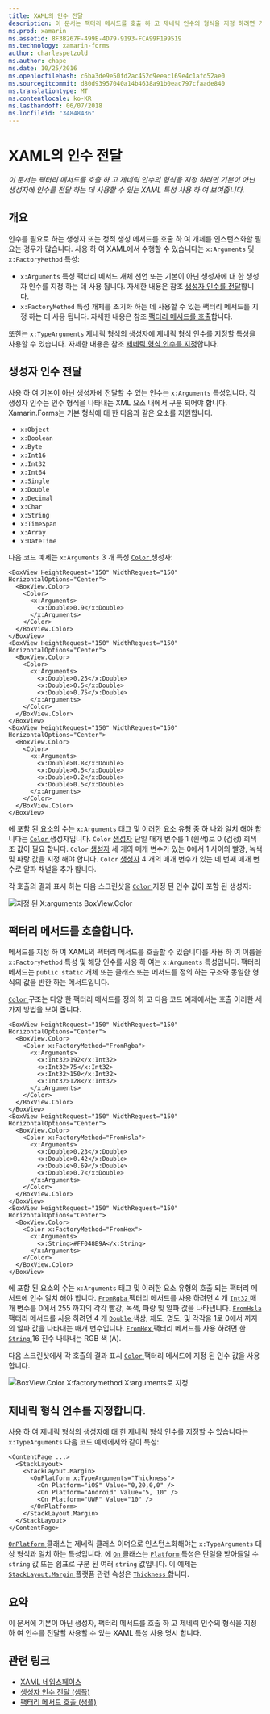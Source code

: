 ```yaml
---
title: XAML의 인수 전달
description: 이 문서는 팩터리 메서드를 호출 하 고 제네릭 인수의 형식을 지정 하려면 기본이 아닌 생성자에 인수를 전달 하는 데 사용할 수 있는 XAML 특성 사용 하 여 보여줍니다.
ms.prod: xamarin
ms.assetid: 8F3B267F-499E-4D79-9193-FCA99F199519
ms.technology: xamarin-forms
author: charlespetzold
ms.author: chape
ms.date: 10/25/2016
ms.openlocfilehash: c6ba3de9e50fd2ac452d9eeac169e4c1afd52ae0
ms.sourcegitcommit: d80d93957040a14b4638a91b0eac797cfaade840
ms.translationtype: MT
ms.contentlocale: ko-KR
ms.lasthandoff: 06/07/2018
ms.locfileid: "34848436"
---
```

# <a name="passing-arguments-in-xaml"></a>XAML의 인수 전달

_이 문서는 팩터리 메서드를 호출 하 고 제네릭 인수의 형식을 지정 하려면 기본이 아닌 생성자에 인수를 전달 하는 데 사용할 수 있는 XAML 특성 사용 하 여 보여줍니다._

## <a name="overview"></a>개요

인수를 필요로 하는 생성자 또는 정적 생성 메서드를 호출 하 여 개체를 인스턴스화할 필요는 경우가 많습니다. 사용 하 여 XAML에서 수행할 수 있습니다는 `x:Arguments` 및 `x:FactoryMethod` 특성:

- `x:Arguments` 특성 팩터리 메서드 개체 선언 또는 기본이 아닌 생성자에 대 한 생성자 인수를 지정 하는 데 사용 됩니다. 자세한 내용은 참조 [생성자 인수를 전달](#constructor_arguments)합니다.
- `x:FactoryMethod` 특성 개체를 초기화 하는 데 사용할 수 있는 팩터리 메서드를 지정 하는 데 사용 됩니다. 자세한 내용은 참조 [팩터리 메서드를 호출](#factory_methods)합니다.

또한는 `x:TypeArguments` 제네릭 형식의 생성자에 제네릭 형식 인수를 지정할 특성을 사용할 수 있습니다. 자세한 내용은 참조 [제네릭 형식 인수를 지정](#generic_type_arguments)합니다.

<a name="constructor_arguments" />

## <a name="passing-constructor-arguments"></a>생성자 인수 전달

사용 하 여 기본이 아닌 생성자에 전달할 수 있는 인수는 `x:Arguments` 특성입니다. 각 생성자 인수는 인수 형식을 나타내는 XML 요소 내에서 구분 되어야 합니다. Xamarin.Forms는 기본 형식에 대 한 다음과 같은 요소를 지원합니다.

- `x:Object`
- `x:Boolean`
- `x:Byte`
- `x:Int16`
- `x:Int32`
- `x:Int64`
- `x:Single`
- `x:Double`
- `x:Decimal`
- `x:Char`
- `x:String`
- `x:TimeSpan`
- `x:Array`
- `x:DateTime`

다음 코드 예제는 `x:Arguments` 3 개 특성 [ `Color` ](https://developer.xamarin.com/api/type/Xamarin.Forms.Color/) 생성자:

```xaml
<BoxView HeightRequest="150" WidthRequest="150" HorizontalOptions="Center">
  <BoxView.Color>
    <Color>
      <x:Arguments>
        <x:Double>0.9</x:Double>
      </x:Arguments>
    </Color>
  </BoxView.Color>
</BoxView>
<BoxView HeightRequest="150" WidthRequest="150" HorizontalOptions="Center">
  <BoxView.Color>
    <Color>
      <x:Arguments>
        <x:Double>0.25</x:Double>
        <x:Double>0.5</x:Double>
        <x:Double>0.75</x:Double>
      </x:Arguments>
    </Color>
  </BoxView.Color>
</BoxView>
<BoxView HeightRequest="150" WidthRequest="150" HorizontalOptions="Center">
  <BoxView.Color>
    <Color>
      <x:Arguments>
        <x:Double>0.8</x:Double>
        <x:Double>0.5</x:Double>
        <x:Double>0.2</x:Double>
        <x:Double>0.5</x:Double>
      </x:Arguments>
    </Color>
  </BoxView.Color>
</BoxView>
```

에 포함 된 요소의 수는 `x:Arguments` 태그 및 이러한 요소 유형 중 하 나와 일치 해야 합니다는 [ `Color` ](https://developer.xamarin.com/api/type/Xamarin.Forms.Color/) 생성자입니다. `Color` [생성자](https://developer.xamarin.com/api/constructor/Xamarin.Forms.Color.Color/p/System.Double/) 단일 매개 변수를 1 (흰색)로 0 (검정) 회색조 값이 필요 합니다. `Color` [생성자](https://developer.xamarin.com/api/constructor/Xamarin.Forms.Color.Color/p/System.Double/System.Double/System.Double/) 세 개의 매개 변수가 있는 0에서 1 사이의 빨강, 녹색 및 파랑 값을 지정 해야 합니다. `Color` [생성자](https://developer.xamarin.com/api/constructor/Xamarin.Forms.Color.Color/p/System.Double/System.Double/System.Double/System.Double/) 4 개의 매개 변수가 있는 네 번째 매개 변수로 알파 채널을 추가 합니다.

각 호출의 결과 표시 하는 다음 스크린샷을 [ `Color` ](https://developer.xamarin.com/api/type/Xamarin.Forms.Color/) 지정 된 인수 값이 포함 된 생성자:

![](passing-arguments-images/passing-arguments.png "지정 된 X:arguments BoxView.Color")

<a name="factory_methods" />

## <a name="calling-factory-methods"></a>팩터리 메서드를 호출합니다.

메서드를 지정 하 여 XAML의 팩터리 메서드를 호출할 수 있습니다를 사용 하 여 이름을 `x:FactoryMethod` 특성 및 해당 인수를 사용 하 여는 `x:Arguments` 특성입니다. 팩터리 메서드는 `public static` 개체 또는 클래스 또는 메서드를 정의 하는 구조와 동일한 형식의 값을 반환 하는 메서드입니다.

[ `Color` ](https://developer.xamarin.com/api/type/Xamarin.Forms.Color/) 구조는 다양 한 팩터리 메서드를 정의 하 고 다음 코드 예제에서는 호출 이러한 세 가지 방법을 보여 줍니다.

```xaml
<BoxView HeightRequest="150" WidthRequest="150" HorizontalOptions="Center">
  <BoxView.Color>
    <Color x:FactoryMethod="FromRgba">
      <x:Arguments>
        <x:Int32>192</x:Int32>
        <x:Int32>75</x:Int32>
        <x:Int32>150</x:Int32>                        
        <x:Int32>128</x:Int32>
      </x:Arguments>
    </Color>
  </BoxView.Color>
</BoxView>
<BoxView HeightRequest="150" WidthRequest="150" HorizontalOptions="Center">
  <BoxView.Color>
    <Color x:FactoryMethod="FromHsla">
      <x:Arguments>
        <x:Double>0.23</x:Double>
        <x:Double>0.42</x:Double>
        <x:Double>0.69</x:Double>
        <x:Double>0.7</x:Double>
      </x:Arguments>
    </Color>
  </BoxView.Color>
</BoxView>
<BoxView HeightRequest="150" WidthRequest="150" HorizontalOptions="Center">
  <BoxView.Color>
    <Color x:FactoryMethod="FromHex">
      <x:Arguments>
        <x:String>#FF048B9A</x:String>
      </x:Arguments>
    </Color>
  </BoxView.Color>
</BoxView>
```

에 포함 된 요소의 수는 `x:Arguments` 태그 및 이러한 요소 유형의 호출 되는 팩터리 메서드에 인수 일치 해야 합니다. [ `FromRgba` ](https://developer.xamarin.com/api/member/Xamarin.Forms.Color.FromRgba/p/System.Int32/System.Int32/System.Int32/System.Int32/) 팩터리 메서드를 사용 하려면 4 개 [ `Int32` ](https://docs.microsoft.com/dotnet/api/system.int32) 매개 변수를 0에서 255 까지의 각각 빨강, 녹색, 파랑 및 알파 값을 나타냅니다. [ `FromHsla` ](https://developer.xamarin.com/api/member/Xamarin.Forms.Color.FromHsla/p/System.Double/System.Double/System.Double/System.Double/) 팩터리 메서드를 사용 하려면 4 개 [ `Double` ](https://docs.microsoft.com/dotnet/api/system.double) 색상, 채도, 명도, 및 각각을 1로 0에서 까지의 알파 값을 나타내는 매개 변수입니다. [ `FromHex` ](https://developer.xamarin.com/api/member/Xamarin.Forms.Color.FromHex/p/System.String/) 팩터리 메서드를 사용 하려면 한 [ `String` ](https://docs.microsoft.com/dotnet/api/system.string) 16 진수 나타내는 RGB 색 (A).

다음 스크린샷에서 각 호출의 결과 표시 [ `Color` ](https://developer.xamarin.com/api/type/Xamarin.Forms.Color/) 팩터리 메서드에 지정 된 인수 값을 사용 합니다.

![](passing-arguments-images/factory-methods.png "BoxView.Color X:factorymethod X:arguments로 지정")

<a name="generic_type_arguments" />

## <a name="specifying-a-generic-type-argument"></a>제네릭 형식 인수를 지정합니다.

사용 하 여 제네릭 형식의 생성자에 대 한 제네릭 형식 인수를 지정할 수 있습니다는 `x:TypeArguments` 다음 코드 예제에서와 같이 특성:

```xaml
<ContentPage ...>
  <StackLayout>
    <StackLayout.Margin>
      <OnPlatform x:TypeArguments="Thickness">
        <On Platform="iOS" Value="0,20,0,0" />
        <On Platform="Android" Value="5, 10" />
        <On Platform="UWP" Value="10" />
      </OnPlatform>
    </StackLayout.Margin>
  </StackLayout>
</ContentPage>
```

[ `OnPlatform` ](https://developer.xamarin.com/api/type/Xamarin.Forms.OnPlatform%3CT%3E/) 클래스는 제네릭 클래스 이며으로 인스턴스화해야는 `x:TypeArguments` 대상 형식과 일치 하는 특성입니다. 에 [ `On` ](https://developer.xamarin.com/api/type/Xamarin.Forms.On/) 클래스는 [ `Platform` ](https://developer.xamarin.com/api/property/Xamarin.Forms.On.Platform/) 특성은 단일을 받아들일 수 `string` 값 또는 쉼표로 구분 된 여러 `string` 값입니다. 이 예제는 [ `StackLayout.Margin` ](https://developer.xamarin.com/api/property/Xamarin.Forms.View.Margin/) 플랫폼 관련 속성은 [ `Thickness` ](https://developer.xamarin.com/api/type/Xamarin.Forms.Thickness/)합니다.

## <a name="summary"></a>요약

이 문서에 기본이 아닌 생성자, 팩터리 메서드를 호출 하 고 제네릭 인수의 형식을 지정 하 여 인수를 전달할 사용할 수 있는 XAML 특성 사용 명시 합니다.


## <a name="related-links"></a>관련 링크

- [XAML 네임스페이스](~/xamarin-forms/xaml/namespaces.md)
- [생성자 인수 전달 (샘플)](https://developer.xamarin.com/samples/xamarin-forms/xaml/passingconstructorarguments/)
- [팩터리 메서드 호출 (샘플)](https://developer.xamarin.com/samples/xamarin-forms/xaml/callingfactorymethods/)
